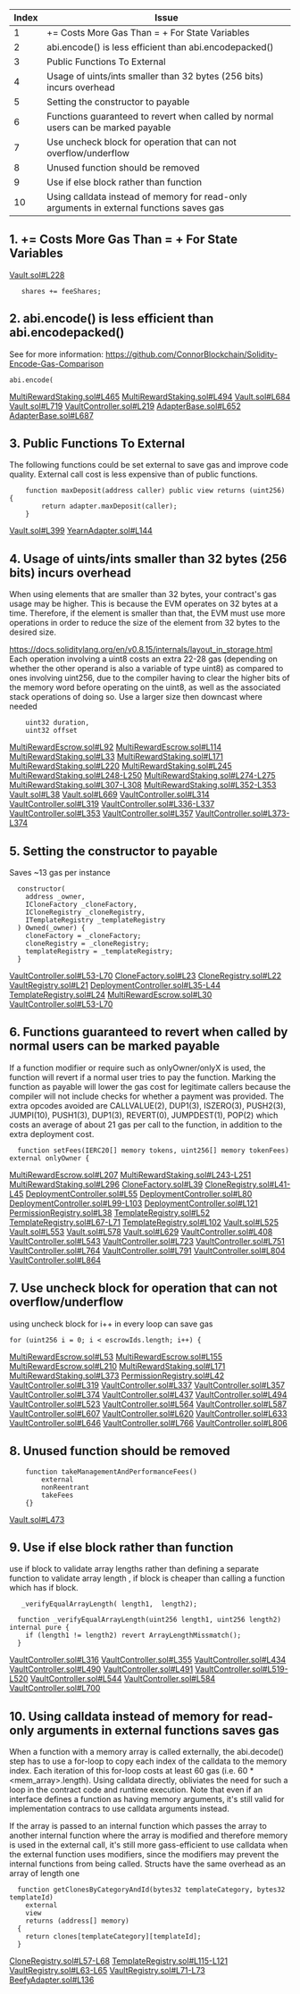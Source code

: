 | Index | Issue                                                                                    |
|-------|------------------------------------------------------------------------------------------|
| 1     | <x> += <y> Costs More Gas Than <x> = <x> + <y> For State Variables                       |
| 2     | abi.encode() is less efficient than abi.encodepacked()                                   |
| 3     | Public Functions To External                                                             |
| 4     | Usage of uints/ints smaller than 32 bytes (256 bits) incurs overhead                     |
| 5     | Setting the constructor to payable                                                       |
| 6     | Functions guaranteed to revert when called by normal users can be marked payable         |
| 7     | Use uncheck block for operation that can not overflow/underflow                          |
| 8     | Unused function should be removed                                                        |
| 9     | Use if else block rather than function                                                   |
| 10    | Using calldata instead of memory for read-only arguments in external functions saves gas |
## 1.<x> += <y> Costs More Gas Than <x> = <x> + <y> For State Variables
[Vault.sol#L228](https://github.com/code-423n4/2023-01-popcorn/blob/main/src/vault/Vault.sol#L228)
```
   shares += feeShares;
```

## 2. abi.encode() is less efficient than abi.encodepacked()
See for more information: https://github.com/ConnorBlockchain/Solidity-Encode-Gas-Comparison
```
abi.encode(
```
[MultiRewardStaking.sol#L465](https://github.com/code-423n4/2023-01-popcorn//blob/main/src/utils/MultiRewardStaking.sol#L465)
[MultiRewardStaking.sol#L494](https://github.com/code-423n4/2023-01-popcorn//blob/main/src/utils/MultiRewardStaking.sol#L494)
[Vault.sol#L684](https://github.com/code-423n4/2023-01-popcorn/blob/main/src/vault/Vault.sol#L684)
[Vault.sol#L719](https://github.com/code-423n4/2023-01-popcorn/blob/main/src/vault/Vault.sol#L719)
[VaultController.sol#L219](https://github.com/code-423n4/2023-01-popcorn/blob/main/src/vault/VaultController.sol#L219)
[AdapterBase.sol#L652](https://github.com/code-423n4/2023-01-popcorn/blob/main/src/vault/adapter/abstracts/AdapterBase.sol#L652)
[AdapterBase.sol#L687](https://github.com/code-423n4/2023-01-popcorn/blob/main/src/vault/adapter/abstracts/AdapterBase.sol#L687)

## 3. Public Functions To External
The following functions could be set external to save gas and improve code quality. External call cost is less expensive than of public functions.
```
    function maxDeposit(address caller) public view returns (uint256) {
        return adapter.maxDeposit(caller);
    }
```
[Vault.sol#L399](https://github.com/code-423n4/2023-01-popcorn/blob/main/src/vault/Vault.sol#L399)
[YearnAdapter.sol#L144](https://github.com/code-423n4/2023-01-popcorn//blob/main/src/vault/adapter/yearn/YearnAdapter.sol#L144)

## 4. Usage of uints/ints smaller than 32 bytes (256 bits) incurs overhead
When using elements that are smaller than 32 bytes, your contract's gas usage may be higher. This is because the EVM operates on 32 bytes at a time. Therefore, if the element is smaller than that, the EVM must use more operations in order to reduce the size of the element from 32 bytes to the desired size.

https://docs.soliditylang.org/en/v0.8.15/internals/layout_in_storage.html Each operation involving a uint8 costs an extra 22-28 gas (depending on whether the other operand is also a variable of type uint8) as compared to ones involving uint256, due to the compiler having to clear the higher bits of the memory word before operating on the uint8, as well as the associated stack operations of doing so. Use a larger size then downcast where needed
```
    uint32 duration,
    uint32 offset
```
[MultiRewardEscrow.sol#L92](https://github.com/code-423n4/2023-01-popcorn/blob/main/src/utils/MultiRewardEscrow.sol#L92)
[MultiRewardEscrow.sol#L114](https://github.com/code-423n4/2023-01-popcorn/blob/main/src/utils/MultiRewardEscrow.sol#L114)
[MultiRewardStaking.sol#L33](https://github.com/code-423n4/2023-01-popcorn/blob/main/src/utils/MultiRewardStaking.sol#L33)
[MultiRewardStaking.sol#L171](https://github.com/code-423n4/2023-01-popcorn/blob/main/src/utils/MultiRewardStaking.sol#L171)
[MultiRewardStaking.sol#L220](https://github.com/code-423n4/2023-01-popcorn/blob/main/src/utils/MultiRewardStaking.sol#L220)
[MultiRewardStaking.sol#L245](https://github.com/code-423n4/2023-01-popcorn/blob/main/src/utils/MultiRewardStaking.sol#L245)
[MultiRewardStaking.sol#L248-L250](https://github.com/code-423n4/2023-01-popcorn/blob/main/src/utils/MultiRewardStaking.sol#L248-L250)
[MultiRewardStaking.sol#L274-L275](https://github.com/code-423n4/2023-01-popcorn/blob/main/src/utils/MultiRewardStaking.sol#L274-L275)
[MultiRewardStaking.sol#L307-L308](https://github.com/code-423n4/2023-01-popcorn/blob/main/src/utils/MultiRewardStaking.sol#L307-L308)
[MultiRewardStaking.sol#L352-L353](https://github.com/code-423n4/2023-01-popcorn/blob/main/src/utils/MultiRewardStaking.sol#L352-L353)
[Vault.sol#L38](https://github.com/code-423n4/2023-01-popcorn/blob/main/src/vault/Vault.sol#L38)
[Vault.sol#L669](https://github.com/code-423n4/2023-01-popcorn/blob/main/src/vault/Vault.sol#L669)
[VaultController.sol#L314](https://github.com/code-423n4/2023-01-popcorn/blob/main/src/vault/VaultController.sol#L314)
[VaultController.sol#L319](https://github.com/code-423n4/2023-01-popcorn/blob/main/src/vault/VaultController.sol#L319)
[VaultController.sol#L336-L337](https://github.com/code-423n4/2023-01-popcorn/blob/main/src/vault/VaultController.sol#L336-L337)
[VaultController.sol#L353](https://github.com/code-423n4/2023-01-popcorn/blob/main/src/vault/VaultController.sol#L353)
[VaultController.sol#L357](https://github.com/code-423n4/2023-01-popcorn/blob/main/src/vault/VaultController.sol#L357)
[VaultController.sol#L373-L374](https://github.com/code-423n4/2023-01-popcorn/blob/main/src/vault/VaultController.sol#L373-L374)

## 5. Setting the constructor to payable
Saves ~13 gas per instance
```
  constructor(
    address _owner,
    ICloneFactory _cloneFactory,
    ICloneRegistry _cloneRegistry,
    ITemplateRegistry _templateRegistry
  ) Owned(_owner) {
    cloneFactory = _cloneFactory;
    cloneRegistry = _cloneRegistry;
    templateRegistry = _templateRegistry;
  }
```
[VaultController.sol#L53-L70](https://github.com/code-423n4/2023-01-popcorn/blob/main/src/vault/VaultController.sol#L53-L70)
[CloneFactory.sol#L23](https://github.com/code-423n4/2023-01-popcorn//blob/main/src/vault/CloneFactory.sol#L23)
[CloneRegistry.sol#L22](https://github.com/code-423n4/2023-01-popcorn//blob/main/src/vault/CloneRegistry.sol#L22)
[VaultRegistry.sol#L21](https://github.com/code-423n4/2023-01-popcorn//blob/main/src/vault/VaultRegistry.sol#L21)
[DeploymentController.sol#L35-L44](https://github.com/code-423n4/2023-01-popcorn//blob/main/src/vault/DeploymentController.sol#L35-L44)
[TemplateRegistry.sol#L24](https://github.com/code-423n4/2023-01-popcorn//blob/main/src/vault/TemplateRegistry.sol#L24)
[MultiRewardEscrow.sol#L30](https://github.com/code-423n4/2023-01-popcorn//blob/main/src/utils/MultiRewardEscrow.sol#L30)
[VaultController.sol#L53-L70](https://github.com/code-423n4/2023-01-popcorn//blob/main/src/vault/VaultController.sol#L53-L70)

## 6. Functions guaranteed to revert when called by normal users can be marked payable
If a function modifier or require such as onlyOwner/onlyX is used, the function will revert if a normal user tries to pay the function. Marking the function as payable will lower the gas cost for legitimate callers because the compiler will not include checks for whether a payment was provided. The extra opcodes avoided are CALLVALUE(2), DUP1(3), ISZERO(3), PUSH2(3), JUMPI(10), PUSH1(3), DUP1(3), REVERT(0), JUMPDEST(1), POP(2) which costs an average of about 21 gas per call to the function, in addition to the extra deployment cost.
```
  function setFees(IERC20[] memory tokens, uint256[] memory tokenFees) external onlyOwner {
```
[MultiRewardEscrow.sol#L207](https://github.com/code-423n4/2023-01-popcorn/blob/main/src/utils/MultiRewardEscrow.sol#L207)
[MultiRewardStaking.sol#L243-L251](https://github.com/code-423n4/2023-01-popcorn/blob/main/src/utils/MultiRewardStaking.sol#L243-L251)
[MultiRewardStaking.sol#L296](https://github.com/code-423n4/2023-01-popcorn/blob/main/src/utils/MultiRewardStaking.sol#L296)
[CloneFactory.sol#L39](https://github.com/code-423n4/2023-01-popcorn/blob/main/src/vault/CloneFactory.sol#L39)
[CloneRegistry.sol#L41-L45](https://github.com/code-423n4/2023-01-popcorn/blob/main/src/vault/CloneRegistry.sol#L41-L45)
[DeploymentController.sol#L55](https://github.com/code-423n4/2023-01-popcorn/blob/main/src/vault/DeploymentController.sol#L55)
[DeploymentController.sol#L80](https://github.com/code-423n4/2023-01-popcorn/blob/main/src/vault/DeploymentController.sol#L80)
[DeploymentController.sol#L99-L103](https://github.com/code-423n4/2023-01-popcorn/blob/main/src/vault/DeploymentController.sol#L99-L103)
[DeploymentController.sol#L121](https://github.com/code-423n4/2023-01-popcorn/blob/main/src/vault/DeploymentController.sol#L121)
[PermissionRegistry.sol#L38](https://github.com/code-423n4/2023-01-popcorn/blob/main/src/vault/PermissionRegistry.sol#L38)
[TemplateRegistry.sol#L52](https://github.com/code-423n4/2023-01-popcorn/blob/main/src/vault/TemplateRegistry.sol#L52)
[TemplateRegistry.sol#L67-L71](https://github.com/code-423n4/2023-01-popcorn/blob/main/src/vault/TemplateRegistry.sol#L67-L71)
[TemplateRegistry.sol#L102](https://github.com/code-423n4/2023-01-popcorn/blob/main/src/vault/TemplateRegistry.sol#L102)
[Vault.sol#L525](https://github.com/code-423n4/2023-01-popcorn/blob/main/src/vault/Vault.sol#L525)
[Vault.sol#L553](https://github.com/code-423n4/2023-01-popcorn/blob/main/src/vault/Vault.sol#L553)
[Vault.sol#L578](https://github.com/code-423n4/2023-01-popcorn/blob/main/src/vault/Vault.sol#L578)
[Vault.sol#L629](https://github.com/code-423n4/2023-01-popcorn/blob/main/src/vault/Vault.sol#L629)
[VaultController.sol#L408](https://github.com/code-423n4/2023-01-popcorn/blob/main/src/vault/VaultController.sol#L408)
[VaultController.sol#L543](https://github.com/code-423n4/2023-01-popcorn/blob/main/src/vault/VaultController.sol#L543)
[VaultController.sol#L723](https://github.com/code-423n4/2023-01-popcorn/blob/main/src/vault/VaultController.sol#L723)
[VaultController.sol#L751](https://github.com/code-423n4/2023-01-popcorn/blob/main/src/vault/VaultController.sol#L751)
[VaultController.sol#L764](https://github.com/code-423n4/2023-01-popcorn/blob/main/src/vault/VaultController.sol#L764)
[VaultController.sol#L791](https://github.com/code-423n4/2023-01-popcorn/blob/main/src/vault/VaultController.sol#L791)
[VaultController.sol#L804](https://github.com/code-423n4/2023-01-popcorn/blob/main/src/vault/VaultController.sol#L804)
[VaultController.sol#L864](https://github.com/code-423n4/2023-01-popcorn/blob/main/src/vault/VaultController.sol#L864)

## 7. Use uncheck block for operation that can not overflow/underflow
using uncheck block for i++ in every loop can save gas
```
for (uint256 i = 0; i < escrowIds.length; i++) {
```
[MultiRewardEscrow.sol#L53](https://github.com/code-423n4/2023-01-popcorn/blob/main/src/utils/MultiRewardEscrow.sol#L53)
[MultiRewardEscrow.sol#L155](https://github.com/code-423n4/2023-01-popcorn/blob/main/src/utils/MultiRewardEscrow.sol#L155)
[MultiRewardEscrow.sol#L210](https://github.com/code-423n4/2023-01-popcorn/blob/main/src/utils/MultiRewardEscrow.sol#L210)
[MultiRewardStaking.sol#L171](https://github.com/code-423n4/2023-01-popcorn/blob/main/src/utils/MultiRewardStaking.sol#L171)
[MultiRewardStaking.sol#L373](https://github.com/code-423n4/2023-01-popcorn/blob/main/src/utils/MultiRewardStaking.sol#L373)
[PermissionRegistry.sol#L42](https://github.com/code-423n4/2023-01-popcorn/blob/main/src/vault/PermissionRegistry.sol#L42)
[VaultController.sol#L319](https://github.com/code-423n4/2023-01-popcorn/blob/main/src/vault/VaultController.sol#L319)
[VaultController.sol#L337](https://github.com/code-423n4/2023-01-popcorn/blob/main/src/vault/VaultController.sol#L337)
[VaultController.sol#L357](https://github.com/code-423n4/2023-01-popcorn/blob/main/src/vault/VaultController.sol#L357)
[VaultController.sol#L374](https://github.com/code-423n4/2023-01-popcorn/blob/main/src/vault/VaultController.sol#L374)
[VaultController.sol#L437](https://github.com/code-423n4/2023-01-popcorn/blob/main/src/vault/VaultController.sol#L437)
[VaultController.sol#L494](https://github.com/code-423n4/2023-01-popcorn/blob/main/src/vault/VaultController.sol#L494)
[VaultController.sol#L523](https://github.com/code-423n4/2023-01-popcorn/blob/main/src/vault/VaultController.sol#L523)
[VaultController.sol#L564](https://github.com/code-423n4/2023-01-popcorn/blob/main/src/vault/VaultController.sol#L564)
[VaultController.sol#L587](https://github.com/code-423n4/2023-01-popcorn/blob/main/src/vault/VaultController.sol#L587)
[VaultController.sol#L607](https://github.com/code-423n4/2023-01-popcorn/blob/main/src/vault/VaultController.sol#L607)
[VaultController.sol#L620](https://github.com/code-423n4/2023-01-popcorn/blob/main/src/vault/VaultController.sol#L620)
[VaultController.sol#L633](https://github.com/code-423n4/2023-01-popcorn/blob/main/src/vault/VaultController.sol#L633)
[VaultController.sol#L646](https://github.com/code-423n4/2023-01-popcorn/blob/main/src/vault/VaultController.sol#L646)
[VaultController.sol#L766](https://github.com/code-423n4/2023-01-popcorn/blob/main/src/vault/VaultController.sol#L766)
[VaultController.sol#L806](https://github.com/code-423n4/2023-01-popcorn/blob/main/src/vault/VaultController.sol#L806)

## 8. Unused function should be removed
```
    function takeManagementAndPerformanceFees()
        external
        nonReentrant
        takeFees
    {}
```
[Vault.sol#L473](https://github.com/code-423n4/2023-01-popcorn/blob/main/src/vault/Vault.sol#L473)

## 9. Use if else block rather than function
use if block to validate array lengths rather than defining a separate function to validate array length , if block is cheaper than calling a function which has if block.
```
   _verifyEqualArrayLength( length1,  length2);

  function _verifyEqualArrayLength(uint256 length1, uint256 length2) internal pure {
    if (length1 != length2) revert ArrayLengthMissmatch();
  }
```
[VaultController.sol#L316](https://github.com/code-423n4/2023-01-popcorn/blob/main/src/vault/VaultController.sol#L316)
[VaultController.sol#L355](https://github.com/code-423n4/2023-01-popcorn/blob/main/src/vault/VaultController.sol#L355)
[VaultController.sol#L434](https://github.com/code-423n4/2023-01-popcorn/blob/main/src/vault/VaultController.sol#L434)
[VaultController.sol#L490](https://github.com/code-423n4/2023-01-popcorn/blob/main/src/vault/VaultController.sol#L490)
[VaultController.sol#L491](https://github.com/code-423n4/2023-01-popcorn/blob/main/src/vault/VaultController.sol#L491)
[VaultController.sol#L519-L520](https://github.com/code-423n4/2023-01-popcorn/blob/main/src/vault/VaultController.sol#L519-L520)
[VaultController.sol#L544](https://github.com/code-423n4/2023-01-popcorn/blob/main/src/vault/VaultController.sol#L544)
[VaultController.sol#L584](https://github.com/code-423n4/2023-01-popcorn/blob/main/src/vault/VaultController.sol#L584)
[VaultController.sol#L700](https://github.com/code-423n4/2023-01-popcorn/blob/main/src/vault/VaultController.sol#L700)

## 10. Using calldata instead of memory for read-only arguments in external functions saves gas
When a function with a memory array is called externally, the abi.decode() step has to use a for-loop to copy each index of the calldata to the memory index. Each iteration of this for-loop costs at least 60 gas (i.e. 60 * <mem_array>.length). Using calldata directly, obliviates the need for such a loop in the contract code and runtime execution. Note that even if an interface defines a function as having memory arguments, it's still valid for implementation contracs to use calldata arguments instead.

If the array is passed to an internal function which passes the array to another internal function where the array is modified and therefore memory is used in the external call, it's still more gass-efficient to use calldata when the external function uses modifiers, since the modifiers may prevent the internal functions from being called. Structs have the same overhead as an array of length one
```
  function getClonesByCategoryAndId(bytes32 templateCategory, bytes32 templateId)
    external
    view
    returns (address[] memory)
  {
    return clones[templateCategory][templateId];
  }
```
[CloneRegistry.sol#L57-L68](https://github.com/code-423n4/2023-01-popcorn/blob/main/src/vault/CloneRegistry.sol#L57-L68)
[TemplateRegistry.sol#L115-L121](https://github.com/code-423n4/2023-01-popcorn/blob/main/src/vault/TemplateRegistry.sol#L115-L121)
[VaultRegistry.sol#L63-L65](https://github.com/code-423n4/2023-01-popcorn/blob/main/src/vault/VaultRegistry.sol#L63-L65)
[VaultRegistry.sol#L71-L73](https://github.com/code-423n4/2023-01-popcorn/blob/main/src/vault/VaultRegistry.sol#L71-L73)
[BeefyAdapter.sol#L136](https://github.com/code-423n4/2023-01-popcorn/blob/main/src/vault/adapter/beefy/BeefyAdapter.sol#L136)








